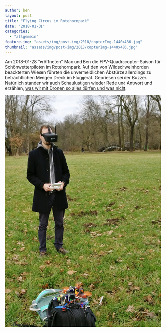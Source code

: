 ```yaml
---
author: ben
layout: post
title: "Flying Circus im Rotehornpark"
date: "2018-01-31"
categories: 
  - "allgemein"
feature-img: "assets/img/post-img/2018/copterImg-1440x486.jpg"
thumbnail: "assets/img/post-img/2018/copterImg-1440x486.jpg"
---
```


Am 2018-01-28 "eröffneten" Max und Ben die FPV-Quadrocopter-Saison für Schönwetterpiloten im Rotehornpark. Auf den von Wildschweinhorden beackterten Wiesen führten die unvermeidlichen Abstürze allerdings zu beträchtlichen Mengen Dreck im Fluggerät. Gepriesen sei der Buzzer. Natürlich standen wir auch Schaulustigen wieder Rede und Antwort und erzählen, [was wir mit Dronen so alles dürfen und was nicht](https://www.bmvi.de/SharedDocs/DE/Artikel/LR/151108-drohnen.html). 

![](/assets/img/post-img/2018/copterImg_2.jpg)
